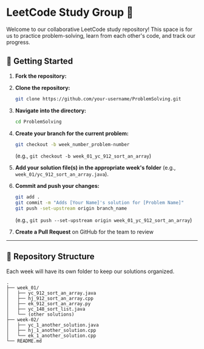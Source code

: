 # LeetCode Study Group 🧠

Welcome to our collaborative LeetCode study repository\! This space is for us to practice problem-solving, learn from each other's code, and track our progress.

## 🚀 Getting Started

1.  **Fork the repository:**

2.  **Clone the repository:**
    ```bash
    git clone https://github.com/your-username/ProblemSolving.git
    ```
2.  **Navigate into the directory:**
    ```bash
    cd ProblemSolving
    ```
3.  **Create your branch for the current problem:**
    ```bash
    git checkout -b week_number_problem-number
    ```
    (e.g., `git checkout -b week_01_yc_912_sort_an_array`)
4.  **Add your solution file(s) in the appropriate week's folder** (e.g., `week_01/yc_912_sort_an_array.java`).
5.  **Commit and push your changes:**
    ```bash
    git add .
    git commit -m "Adds [Your Name]'s solution for [Problem Name]"
    git push -set-upstream origin branch_name
    ```
    (e.g., `git push --set-upstream origin week_01_yc_912_sort_an_array`)
6.  **Create a Pull Request** on GitHub for the team to review
-----

## 📂 Repository Structure

Each week will have its own folder to keep our solutions organized.

```
.
├── week_01/
│   ├── yc_912_sort_an_array.java
│   ├── hj_912_sort_an_array.cpp
│   ├── ek_912_sort_an_array.py
│   ├── yc_148_sort_list.java
│   └── (other solutions)
├── week-02/
│   ├── yc_1_another_solution.java
│   ├── hj_1_another_solution.cpp
│   └── ek_1_another_solution.cpp
└── README.md
```
